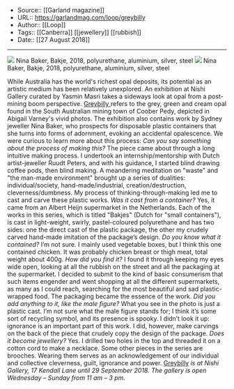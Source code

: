﻿
  * Source:: [[Garland magazine]]
  * URL:: https://garlandmag.com/loop/greybilly
  * Author:: [[Loop]]
  * Tags:: [[Canberra]] [[jewellery]] [[rubbish]]
  * Date:: [[27 August 2018]]


* * *
[![](https://garlandmag.com/wp-content/uploads/2018/08/image.jpg)](https://garlandmag.com/wp-content/uploads/2018/08/image.jpg)
     Nina Baker, Bakje, 2018, polyurethane, aluminium, silver, steel
[![](https://garlandmag.com/wp-content/uploads/2018/08/IMG_20160904_151029633.jpg)](https://garlandmag.com/wp-content/uploads/2018/08/IMG_20160904_151029633.jpg)
     Nina Baker, Bakje, 2018, polyurethane, aluminium, silver, steel
  

While Australia has the world's richest opal deposits, its potential as an artistic medium has been relatively unexplored. An exhibition at Nishi Gallery curated by Yasmin Masri takes a sideways look at opal from a post-mining boom perspective.
[Greybilly ](http://nishigallery.com.au/exhibition/greybilly)refers to the grey, green and cream opal found in the South Australian mining town of Coober Pedy, depicted in Abigail Varney's vivid photos. The exhibition also contains work by Sydney jeweller Nina Baker, who prospects for disposable plastic containers that she turns into forms of adornment, evoking an accidental opalescence.
We were curious to learn more about this process:
 _Can you say something about the process of making this?_
The piece came about through a long intuitive making process. I undertook an internship/mentorship with Dutch artist-jeweller Ruudt Peters, and with his guidance, I started blind drawing coffee pods, then blind making. A meandering meditation on "waste" and "the man-made environment" brought up a series of dualities: individual/society, hand-made/industrial, creation/destruction, cleverness/dumbness. My process of thinking-through-making led me to cast and carve these plastic works.
 _Was it cast from a container?_
Yes, it came from an Albert Heijn supermarket in the Netherlands. Each of the works in this series, which is titled "Bakjes" (Dutch for "small containers"), is cast in light-weight, swirly, pastel-coloured polyurethane and has two sides: one the direct cast of the plastic package, the other my crudely carved hand-made imitation of the package’s design.
 _Do you know what it contained?_
I’m not sure. I mainly used vegetable boxes, but I think this one contained chicken. It was probably chicken breast or thigh meat, total weight about 400g.
 _How did you find it?_
I found it through keeping my eyes wide open, looking at all the rubbish on the street and all the packaging at the supermarket. I decided to submit to the kind of basic consumerism that such items engender and went shopping at all the different supermarkets, as many as I could reach, searching for the most beautiful and sad plastic-wrapped food. The packaging became the essence of the work.
 _Did you add anything to it, like the male figure?_
What you see in the photo is just a plastic cast. I’m not sure what the male figure stands for; I think it’s some sort of recycling symbol, and its presence is spooky. I didn’t look it up: ignorance is an important part of this work. I did, however, make carvings on the back of the piece that crudely copy the design of the package.
 _Does it become jewellery?_
Yes. I drilled two holes in the top and threaded it on a cotton cord to make a necklace. Some other pieces in the series are brooches. Wearing them serves as an acknowledgement of our individual and collective cleverness, guilt, ignorance and power.
[Greybilly](http://nishigallery.com.au/exhibition/greybilly) _is at Nishi Gallery, 17 Kendall Lane until 29 September 2018. The gallery is open Wednesday – Sunday from 11 am – 3 pm._

